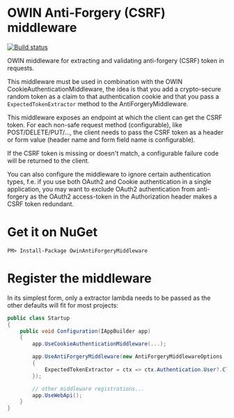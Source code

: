 # OWIN Anti-Forgery (CSRF) middleware

[![Build status](https://ci.appveyor.com/api/projects/status/0dbfw8s2iyvvegfh/branch/master?svg=true)](https://ci.appveyor.com/project/huysentruitw/owin-anti-forgery-middleware/branch/master)

OWIN middleware for extracting and validating anti-forgery (CSRF) token in requests.

This middleware must be used in combination with the OWIN CookieAuthenticationMiddleware, the idea is that you add a crypto-secure random token as a claim to that authentication cookie and that you pass a `ExpectedTokenExtractor` method to the AntiForgeryMiddleware.

This middleware exposes an endpoint at which the client can get the CSRF token. For each non-safe request method (configurable), like POST/DELETE/PUT/..., the client needs to pass the CSRF token as a header or form value (header name and form field name is configurable).

If the CSRF token is missing or doesn't match, a configurable failure code will be returned to the client.

You can also configure the middleware to ignore certain authentication types, f.e. if you use both OAuth2 and Cookie authentication in a single application, you may want to exclude OAuth2 authentication from anti-forgery as the OAuth2 access-token in the Authorization header makes a CSRF token redundant.

# Get it on NuGet

    PM> Install-Package OwinAntiForgeryMiddleware

# Register the middleware

In its simplest form, only a extractor lambda needs to be passed as the other defaults will fit for most projects:

```C#
public class Startup
{
    public void Configuration(IAppBuilder app)
    {
        app.UseCookieAuthenticationMiddleware(...);

        app.UseAntiForgeryMiddleware(new AntiForgeryMiddlewareOptions
        {
            ExpectedTokenExtractor = ctx => ctx.Authentication.User?.Claims.FirstOrDefault(x => x.Type.Equals("csrf_token"))?.Value
        });

        // other middleware registrations...
        app.UseWebApi();
    }
}
```
